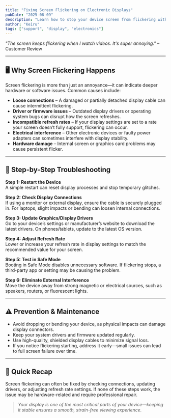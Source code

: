 ```yaml
---
title: "Fixing Screen Flickering on Electronic Displays"
pubDate: "2025-08-09"
description: "Learn how to stop your device screen from flickering with practical troubleshooting steps."
author: "Keiru"
tags: ["support", "display", "electronics"]
---
```


_"The screen keeps flickering when I watch videos. It's super annoying."_ – Customer Review

---

## 🖥️ Why Screen Flickering Happens

Screen flickering is more than just an annoyance—it can indicate deeper hardware or software issues. Common causes include:

- **Loose connections** – A damaged or partially detached display cable can cause intermittent flickering.
- **Driver or firmware issues** – Outdated display drivers or operating system bugs can disrupt how the screen refreshes.
- **Incompatible refresh rates** – If your display settings are set to a rate your screen doesn’t fully support, flickering can occur.
- **Electrical interference** – Other electronic devices or faulty power adapters can sometimes interfere with display stability.
- **Hardware damage** – Internal screen or graphics card problems may cause persistent flicker.

---

## 🧭 Step-by-Step Troubleshooting

**Step 1:** **Restart the Device**  
A simple restart can reset display processes and stop temporary glitches.

**Step 2:** **Check Display Connections**  
If using a monitor or external display, ensure the cable is securely plugged in. For laptops, slight impacts or bending can loosen internal connections.

**Step 3:** **Update Graphics/Display Drivers**  
Go to your device’s settings or manufacturer’s website to download the latest drivers. On phones/tablets, update to the latest OS version.

**Step 4:** **Adjust Refresh Rate**  
Lower or increase your refresh rate in display settings to match the recommended value for your screen.

**Step 5:** **Test in Safe Mode**  
Booting in Safe Mode disables unnecessary software. If flickering stops, a third-party app or setting may be causing the problem.

**Step 6:** **Eliminate External Interference**  
Move the device away from strong magnetic or electrical sources, such as speakers, routers, or fluorescent lights.

---

## ⚠️ Prevention & Maintenance

- Avoid dropping or bending your device, as physical impacts can damage display connectors.
- Keep your system drivers and firmware updated regularly.
- Use high-quality, shielded display cables to minimize signal loss.
- If you notice flickering starting, address it early—small issues can lead to full screen failure over time.

---

## 📌 Quick Recap

Screen flickering can often be fixed by checking connections, updating drivers, or adjusting refresh rate settings. If none of these steps work, the issue may be hardware-related and require professional repair.

> _Your display is one of the most critical parts of your device—keeping it stable ensures a smooth, strain-free viewing experience._
